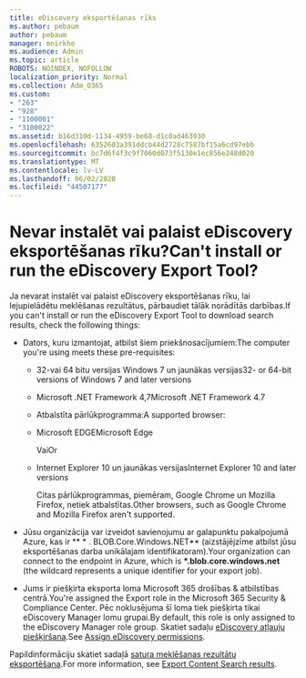 ```yaml
---
title: eDiscovery eksportēšanas rīks
ms.author: pebaum
author: pebaum
manager: mnirkhe
ms.audience: Admin
ms.topic: article
ROBOTS: NOINDEX, NOFOLLOW
localization_priority: Normal
ms.collection: Adm_O365
ms.custom:
- "263"
- "928"
- "1100001"
- "3100022"
ms.assetid: b16d310d-1134-4959-be68-d1c0ad463930
ms.openlocfilehash: 6352603a391ddcb44d2728c7587bf15a6cd97ebb
ms.sourcegitcommit: bc7d6f4f3c9f7060d073f5130e1ec856e248d020
ms.translationtype: MT
ms.contentlocale: lv-LV
ms.lasthandoff: 06/02/2020
ms.locfileid: "44507177"
---
```

# <a name="cant-install-or-run-the-ediscovery-export-tool"></a><span data-ttu-id="ab34b-102">Nevar instalēt vai palaist eDiscovery eksportēšanas rīku?</span><span class="sxs-lookup"><span data-stu-id="ab34b-102">Can't install or run the eDiscovery Export Tool?</span></span>

<span data-ttu-id="ab34b-103">Ja nevarat instalēt vai palaist eDiscovery eksportēšanas rīku, lai lejupielādētu meklēšanas rezultātus, pārbaudiet tālāk norādītās darbības.</span><span class="sxs-lookup"><span data-stu-id="ab34b-103">If you can't install or run the eDiscovery Export Tool to download search results, check the following things:</span></span>
  
- <span data-ttu-id="ab34b-104">Dators, kuru izmantojat, atbilst šiem priekšnosacījumiem:</span><span class="sxs-lookup"><span data-stu-id="ab34b-104">The computer you're using meets these pre-requisites:</span></span>

  - <span data-ttu-id="ab34b-105">32-vai 64 bitu versijas Windows 7 un jaunākas versijas</span><span class="sxs-lookup"><span data-stu-id="ab34b-105">32- or 64-bit versions of Windows 7 and later versions</span></span>

  - <span data-ttu-id="ab34b-106">Microsoft .NET Framework 4,7</span><span class="sxs-lookup"><span data-stu-id="ab34b-106">Microsoft .NET Framework 4.7</span></span>

  - <span data-ttu-id="ab34b-107">Atbalstīta pārlūkprogramma:</span><span class="sxs-lookup"><span data-stu-id="ab34b-107">A supported browser:</span></span>

  - <span data-ttu-id="ab34b-108">Microsoft EDGE</span><span class="sxs-lookup"><span data-stu-id="ab34b-108">Microsoft Edge</span></span>

    <span data-ttu-id="ab34b-109">Vai</span><span class="sxs-lookup"><span data-stu-id="ab34b-109">Or</span></span>

  - <span data-ttu-id="ab34b-110">Internet Explorer 10 un jaunākas versijas</span><span class="sxs-lookup"><span data-stu-id="ab34b-110">Internet Explorer 10 and later versions</span></span>

    <span data-ttu-id="ab34b-111">Citas pārlūkprogrammas, piemēram, Google Chrome un Mozilla Firefox, netiek atbalstītas.</span><span class="sxs-lookup"><span data-stu-id="ab34b-111">Other browsers, such as Google Chrome and Mozilla Firefox aren't supported.</span></span>

- <span data-ttu-id="ab34b-112">Jūsu organizācija var izveidot savienojumu ar galapunktu pakalpojumā Azure, kas ir \*\* \* . BLOB.Core.Windows.NET\*\* (aizstājējzīme atbilst jūsu eksportēšanas darba unikālajam identifikatoram).</span><span class="sxs-lookup"><span data-stu-id="ab34b-112">Your organization can connect to the endpoint in Azure, which is **\*.blob.core.windows.net** (the wildcard represents a unique identifier for your export job).</span></span>

- <span data-ttu-id="ab34b-113">Jums ir piešķirta eksporta loma Microsoft 365 drošības &amp; atbilstības centrā.</span><span class="sxs-lookup"><span data-stu-id="ab34b-113">You're assigned the Export role in the Microsoft 365 Security &amp; Compliance Center.</span></span> <span data-ttu-id="ab34b-114">Pēc noklusējuma šī loma tiek piešķirta tikai eDiscovery Manager lomu grupai.</span><span class="sxs-lookup"><span data-stu-id="ab34b-114">By default, this role is only assigned to the eDiscovery Manager role group.</span></span> <span data-ttu-id="ab34b-115">Skatiet sadaļu [eDiscovery atļauju piešķiršana](https://docs.microsoft.com/microsoft-365/compliance/assign-ediscovery-permissions).</span><span class="sxs-lookup"><span data-stu-id="ab34b-115">See [Assign eDiscovery permissions](https://docs.microsoft.com/microsoft-365/compliance/assign-ediscovery-permissions).</span></span>

<span data-ttu-id="ab34b-116">Papildinformāciju skatiet sadaļā [satura meklēšanas rezultātu eksportēšana](https://docs.microsoft.com/microsoft-365/compliance/export-search-results).</span><span class="sxs-lookup"><span data-stu-id="ab34b-116">For more information, see [Export Content Search results](https://docs.microsoft.com/microsoft-365/compliance/export-search-results).</span></span>
  